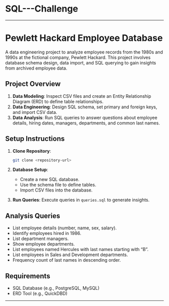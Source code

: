 # SQL---Challenge


---

# Pewlett Hackard Employee Database

A data engineering project to analyze employee records from the 1980s and 1990s at the fictional company, Pewlett Hackard. This project involves database schema design, data import, and SQL querying to gain insights from archived employee data.

## Project Overview

1. **Data Modeling**: Inspect CSV files and create an Entity Relationship Diagram (ERD) to define table relationships.
2. **Data Engineering**: Design SQL schema, set primary and foreign keys, and import CSV data.
3. **Data Analysis**: Run SQL queries to answer questions about employee details, hiring dates, managers, departments, and common last names.

## Setup Instructions

1. **Clone Repository**:  
   ```bash
   git clone <repository-url>
   ```
2. **Database Setup**:
   - Create a new SQL database.
   - Use the schema file to define tables.
   - Import CSV files into the database.

3. **Run Queries**: Execute queries in `queries.sql` to generate insights.

## Analysis Queries

- List employee details (number, name, sex, salary).
- Identify employees hired in 1986.
- List department managers.
- Show employee departments.
- List employees named Hercules with last names starting with “B”.
- List employees in Sales and Development departments.
- Frequency count of last names in descending order.

## Requirements

- SQL Database (e.g., PostgreSQL, MySQL)
- ERD Tool (e.g., QuickDBD)

---

